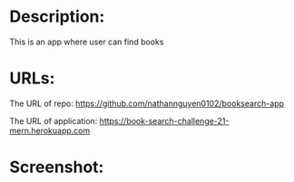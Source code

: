 # Description:

This is an app where user can find books

# URLs:

The URL of repo: https://github.com/nathannguyen0102/booksearch-app

The URL of application: https://book-search-challenge-21-mern.herokuapp.com

# Screenshot:

